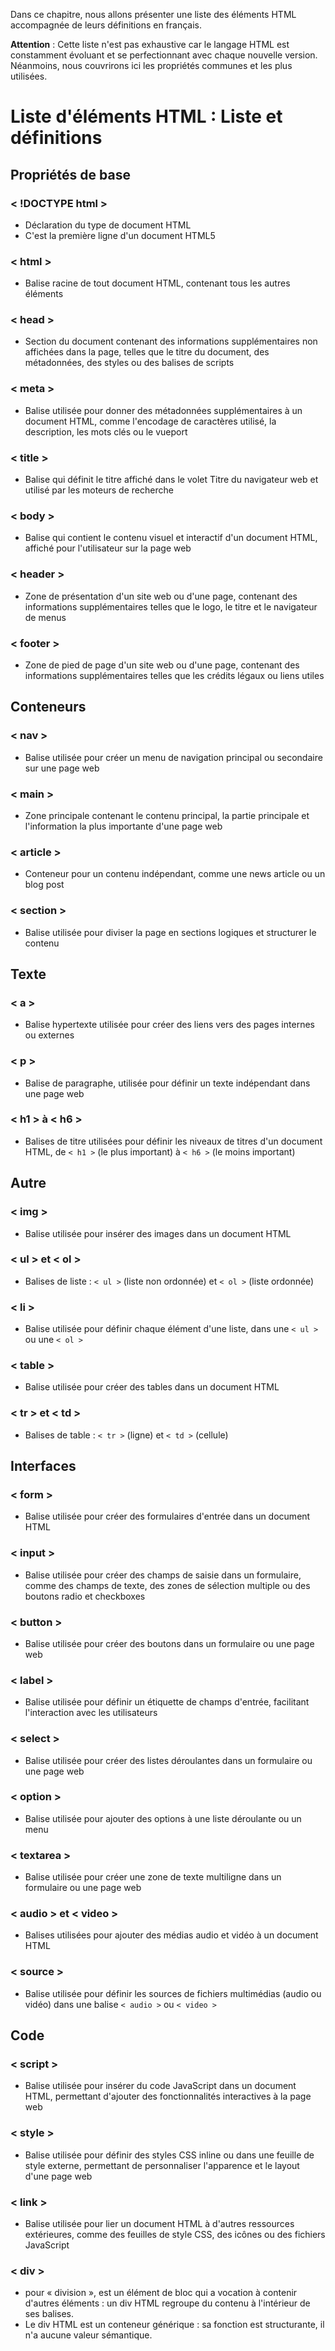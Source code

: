 Dans ce chapitre, nous allons présenter une liste des éléments HTML accompagnée de leurs définitions en français.

**Attention** : Cette liste n'est pas exhaustive car le langage HTML est constamment évoluant et se perfectionnant avec chaque nouvelle version. Néanmoins, nous couvrirons ici les propriétés communes et les plus utilisées.
# Liste d'éléments HTML : Liste et définitions
## Propriétés de base
### < !DOCTYPE html >
- Déclaration du type de document HTML
- C'est la première ligne d'un document HTML5

### < html >
- Balise racine de tout document HTML, contenant tous les autres éléments

### < head >
- Section du document contenant des informations supplémentaires non affichées dans la page, telles que le titre du document, des métadonnées, des styles ou des balises de scripts

### < meta >
- Balise utilisée pour donner des métadonnées supplémentaires à un document HTML, comme l'encodage de caractères utilisé, la description, les mots clés ou le vueport

### < title >
- Balise qui définit le titre affiché dans le volet Titre du navigateur web et utilisé par les moteurs de recherche

### < body >
- Balise qui contient le contenu visuel et interactif d'un document HTML, affiché pour l'utilisateur sur la page web

### < header >
- Zone de présentation d'un site web ou d'une page, contenant des informations supplémentaires telles que le logo, le titre et le navigateur de menus

### < footer >
- Zone de pied de page d'un site web ou d'une page, contenant des informations supplémentaires telles que les crédits légaux ou liens utiles

## Conteneurs
### < nav >
- Balise utilisée pour créer un menu de navigation principal ou secondaire sur une page web

### < main >
- Zone principale contenant le contenu principal, la partie principale et l'information la plus importante d'une page web

### < article >
- Conteneur pour un contenu indépendant, comme une news article ou un blog post

### < section >
- Balise utilisée pour diviser la page en sections logiques et structurer le contenu

## Texte
### < a >
- Balise hypertexte utilisée pour créer des liens vers des pages internes ou externes

### < p >
- Balise de paragraphe, utilisée pour définir un texte indépendant dans une page web

### < h1 > à < h6 >
- Balises de titre utilisées pour définir les niveaux de titres d'un document HTML, de `< h1 >` (le plus important) à `< h6 >` (le moins important)

## Autre
### < img >
- Balise utilisée pour insérer des images dans un document HTML

### < ul > et < ol >
- Balises de liste : `< ul >` (liste non ordonnée) et `< ol >` (liste ordonnée)

### < li >
- Balise utilisée pour définir chaque élément d'une liste, dans une `< ul >` ou une `< ol >`

### < table >
- Balise utilisée pour créer des tables dans un document HTML

### < tr > et < td >
- Balises de table : `< tr >` (ligne) et `< td >` (cellule)

## Interfaces
### < form >
- Balise utilisée pour créer des formulaires d'entrée dans un document HTML

### < input >
- Balise utilisée pour créer des champs de saisie dans un formulaire, comme des champs de texte, des zones de sélection multiple ou des boutons radio et checkboxes

### < button >
- Balise utilisée pour créer des boutons dans un formulaire ou une page web

### < label >
- Balise utilisée pour définir un étiquette de champs d'entrée, facilitant l'interaction avec les utilisateurs

### < select >
- Balise utilisée pour créer des listes déroulantes dans un formulaire ou une page web

### < option >
- Balise utilisée pour ajouter des options à une liste déroulante ou un menu

### < textarea >
- Balise utilisée pour créer une zone de texte multiligne dans un formulaire ou une page web

### < audio > et < video >
- Balises utilisées pour ajouter des médias audio et vidéo à un document HTML

### < source >
- Balise utilisée pour définir les sources de fichiers multimédias (audio ou vidéo) dans une balise `< audio >` ou `< video >`

## Code
### < script >
- Balise utilisée pour insérer du code JavaScript dans un document HTML, permettant d'ajouter des fonctionnalités interactives à la page web

### < style >
- Balise utilisée pour définir des styles CSS inline ou dans une feuille de style externe, permettant de personnaliser l'apparence et le layout d'une page web

### < link >
- Balise utilisée pour lier un document HTML à d'autres ressources extérieures, comme des feuilles de style CSS, des icônes ou des fichiers JavaScript

### < div >
- pour « division », est un élément de bloc qui a vocation à contenir d'autres éléments : un div HTML regroupe du contenu à l'intérieur de ses balises.
- Le div HTML est un conteneur générique : sa fonction est structurante, il n'a aucune valeur sémantique.